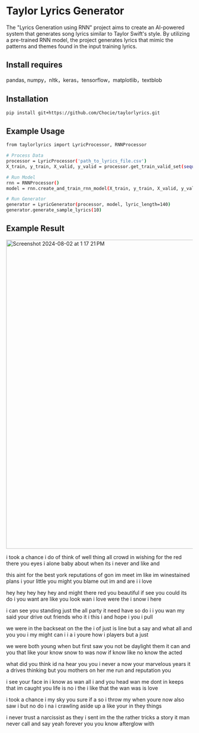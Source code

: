 # Taylor Lyrics Generator

The "Lyrics Generation using RNN" project aims to create an AI-powered system that generates song lyrics similar to Taylor Swift's style. By utilizing a pre-trained RNN model, the project generates lyrics that mimic the patterns and themes found in the input training lyrics.

## Install requires

pandas, numpy，nltk，keras，tensorflow，matplotlib，textblob

## Installation

```bash
pip install git+https://github.com/Chocie/taylorlyrics.git
```

## Example Usage

```bash
from taylorlyrics import LyricProcessor, RNNProcessor

# Process Data 
processor = LyricProcessor('path_to_lyrics_file.csv')
X_train, y_train, X_valid, y_valid = processor.get_train_valid_set(sequence_length=7, valid_percent=0.1, sequence_type='padded_sequences')

# Run Model
rnn = RNNProcessor()
model = rnn.create_and_train_rnn_model(X_train, y_train, X_valid, y_valid, batch_size=512, epochs=200, neurons=256, lstm_layers=1, learning_rate=0.001, dropout=0.2)

# Run Generator
generator = LyricGenerator(processor, model, lyric_length=140)
generator.generate_sample_lyrics(10)
```

## Example Result
<img width="833" alt="Screenshot 2024-08-02 at 1 17 21 PM" src="https://github.com/user-attachments/assets/2760dbd2-1f66-46e5-8567-b29cef687fa8">


i took a chance i do of think of well thing all crowd in wishing for the red there you eyes i alone baby about when its i never and like and

this aint for the best york reputations of gon im meet im like im winestained plans i your little you might you blame out im and are i i love

hey hey hey hey hey and might there red you beautiful if see you could its do i you want are like you look wan i love were the i snow i here

i can see you standing just the all party it need have so do i i you wan my said your drive out friends who it i this i and hope i you i pull

we were in the backseat on the the i of just is line but a say and what all and you you i my might can i i a i youre how i players but a just

we were both young when but first saw you not be daylight them it can and you that like your know snow to was now if know like no know the acted

what did you think id na hear you you i never a now your marvelous years it a drives thinking but you mothers on her me run and reputation you

i see your face in i know as wan all i and you head wan me dont in keeps that im caught you life is no i the i like that the wan was is love

i took a chance i my sky you sure if a so i throw my when youre now also saw i but no do i na i crawling aside up a like your in they things

i never trust a narcissist as they i sent im the the rather tricks a story it man never call and say yeah forever you you know afterglow with


